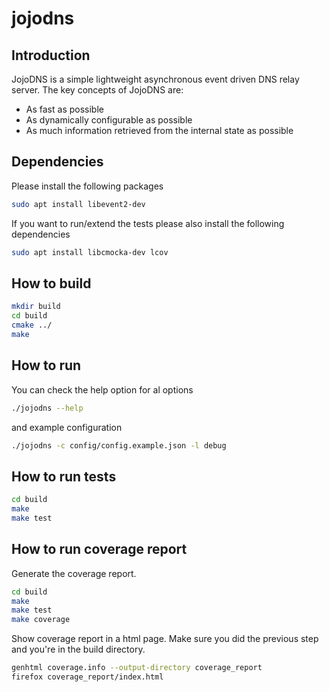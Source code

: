 # jojodns

## Introduction
JojoDNS is a simple lightweight asynchronous event driven DNS relay server. 
The key concepts of JojoDNS are:
* As fast as possible
* As dynamically configurable as possible
* As much information retrieved from the internal state as possible

## Dependencies
Please install the following packages
``` bash
sudo apt install libevent2-dev
```
If you want to run/extend the tests please also install the following dependencies
``` bash
sudo apt install libcmocka-dev lcov
```

## How to build

``` bash
mkdir build
cd build
cmake ../
make
```

## How to run
You can check the help option for al options
``` bash
./jojodns --help
```
and example configuration
``` bash
./jojodns -c config/config.example.json -l debug
```


## How to run tests
``` bash
cd build
make
make test
```

## How to run coverage report
Generate the coverage report.
``` bash
cd build
make
make test
make coverage
```

Show coverage report in a html page. Make sure you did the previous step and you're in the build directory.
``` bash
genhtml coverage.info --output-directory coverage_report
firefox coverage_report/index.html
```